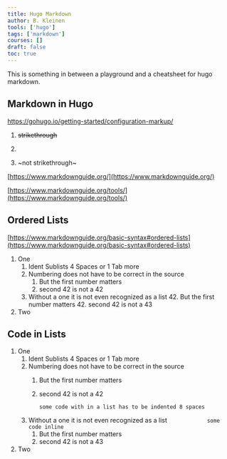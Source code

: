 ```yaml
---
title: Hugo Markdown
author: B. Kleinen
tools: ['hugo']
tags: ['markdown']
courses: []
draft: false
toc: true
---
```


This is something in between a playground and a cheatsheet for hugo markdown.

## Markdown in Hugo

https://gohugo.io/getting-started/configuration-markup/

1. ~~strikethrough~~
2. ~~~strikethrough~~~ <- disappears
3. ~not strikethrough~

[https://www.markdownguide.org/](https://www.markdownguide.org/)

[https://www.markdownguide.org/tools/](https://www.markdownguide.org/tools/)

## Ordered Lists

[https://www.markdownguide.org/basic-syntax#ordered-lists](https://www.markdownguide.org/basic-syntax#ordered-lists)

1. One
    1. Ident Sublists 4 Spaces or 1 Tab more
    23. Numbering does not have to be correct in the source
        1. But the first number matters
        42. second 42 is not a 42
    23. Without a one it is not even recognized as a list
        42. But the first number matters
        42. second 42 is not a 43        
2. Two

## Code in Lists

1. One
    1. Ident Sublists 4 Spaces or 1 Tab more
    23. Numbering does not have to be correct in the source
        1. But the first number matters
        42. second 42 is not a 42

                some code with in a list has to be indented 8 spaces
    23. Without a one it is not even recognized as a list
        `            some code inline`
        1. But the first number matters
        42. second 42 is not a 43        
2. Two

